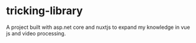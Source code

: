# tricking-library
A project built with asp.net core and nuxtjs to expand my knowledge in vue js and video processing.
